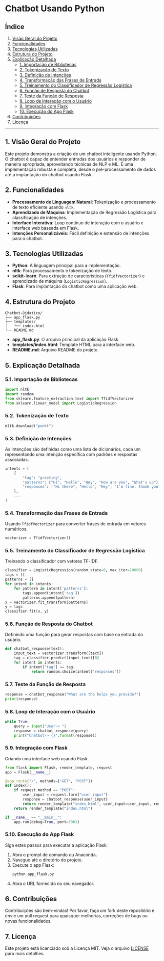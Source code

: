 # Chatbot Usando Python
## Índice

1. [Visão Geral do Projeto](#1-visão-geral-do-projeto)
2. [Funcionalidades](#2-funcionalidades)
3. [Tecnologias Utilizadas](#3-tecnologias-utilizadas)
4. [Estrutura do Projeto](#4-estrutura-do-projeto)
5. [Explicação Detalhada](#5-explicação-detalhada)
    - [1. Importação de Bibliotecas](#51-importação-de-bibliotecas)
    - [2. Tokenização de Texto](#52-tokenização-de-texto)
    - [3. Definição de Intenções](#53-definição-de-intenções)
    - [4. Transformação das Frases de Entrada](#54-transformação-das-frases-de-entrada)
    - [5. Treinamento do Classificador de Regressão Logística](#55-treinamento-do-classificador-de-regressão-logística)
    - [6. Função de Resposta do Chatbot](#56-função-de-resposta-do-chatbot)
    - [7. Teste da Função de Resposta](#57-teste-da-função-de-resposta)
    - [8. Loop de Interação com o Usuário](#58-loop-de-interação-com-o-usuário)
    - [9. Integração com Flask](#59-integração-com-flask)
    - [10. Execução do App Flask](#510-execução-do-app-flask)
6. [Contribuições](#6-contribuições)
7. [Licença](#7-licença)

---

## 1. Visão Geral do Projeto

Este projeto demonstra a criação de um chatbot inteligente usando Python. O chatbot é capaz de entender entradas dos usuários e responder de maneira apropriada, aproveitando técnicas de NLP e ML. É uma implementação robusta e completa, desde o pré-processamento de dados até a implantação do chatbot usando Flask.

## 2. Funcionalidades

- **Processamento de Linguagem Natural**: Tokenização e processamento de texto eficiente usando `nltk`.
- **Aprendizado de Máquina**: Implementação de Regressão Logística para classificação de intenções.
- **Interface Interativa**: Loop contínuo de interação com o usuário e interface web baseada em Flask.
- **Intenções Personalizáveis**: Fácil definição e extensão de intenções para o chatbot.

## 3. Tecnologias Utilizadas

- **Python**: A linguagem principal para a implementação.
- **nltk**: Para processamento e tokenização de texto.
- **scikit-learn**: Para extração de características (`TfidfVectorizer`) e aprendizado de máquina (`LogisticRegression`).
- **Flask**: Para implantação do chatbot como uma aplicação web.

## 4. Estrutura do Projeto

```plaintext
Chatbot-Didatico/
├── app_flask.py
├── templates/
│   └── index.html
└── README.md
```

- **app_flask.py**: O arquivo principal da aplicação Flask.
- **templates/index.html**: Template HTML para a interface web.
- **README.md**: Arquivo README do projeto.

## 5. Explicação Detalhada

### 5.1. Importação de Bibliotecas

```python
import nltk
import random
from sklearn.feature_extraction.text import TfidfVectorizer
from sklearn.linear_model import LogisticRegression
```

### 5.2. Tokenização de Texto

```python
nltk.download("punkt")
```

### 5.3. Definição de Intenções

As intenções são definidas como uma lista de dicionários, cada um representando uma intenção específica com padrões e respostas associadas.

```python
intents = [
    {
        "tag": "greeting",
        "patterns": ["Hi", "Hello", "Hey", "How are you", "What's up"],
        "responses": ["Hi there", "Hello", "Hey", "I'm fine, thank you", "Nothing much"]
    },
    ...
]
```

### 5.4. Transformação das Frases de Entrada

Usando `TfidfVectorizer` para converter frases de entrada em vetores numéricos.

```python
vectorizer = TfidfVectorizer()
```

### 5.5. Treinamento do Classificador de Regressão Logística

Treinando o classificador com vetores TF-IDF.

```python
classifier = LogisticRegression(random_state=0, max_iter=10000)
tags = []
patterns = []
for intent in intents:
    for pattern in intent['patterns']:
        tags.append(intent['tag'])
        patterns.append(pattern)
x = vectorizer.fit_transform(patterns)
y = tags
classifier.fit(x, y)
```

### 5.6. Função de Resposta do Chatbot

Definindo uma função para gerar respostas com base na entrada do usuário.

```python
def chatbot_response(text):
    input_text = vectorizer.transform([text])
    tag = classifier.predict(input_text)[0]
    for intent in intents:
        if intent["tag"] == tag:
            return random.choice(intent['responses'])
```

### 5.7. Teste da Função de Resposta

```python
response = chatbot_response("What are the helps you provide?")
print(response)
```

### 5.8. Loop de Interação com o Usuário

```python
while True:
    query = input("User-> ")
    response = chatbot_response(query)
    print("Chatbot-> {}".format(response))
```

### 5.9. Integração com Flask

Criando uma interface web usando Flask.

```python
from flask import Flask, render_template, request
app = Flask(__name__)

@app.route("/", methods=["GET", "POST"])
def index():
    if request.method == "POST":
        user_input = request.form["user_input"]
        response = chatbot_response(user_input)
        return render_template("index.html", user_input=user_input, response=response)
    return render_template("index.html")

if __name__ == "__main__":
    app.run(debug=True, port=5001)
```

### 5.10. Execução do App Flask

Siga estes passos para executar a aplicação Flask:

1. Abra o prompt de comando ou Anaconda.
2. Navegue até o diretório do projeto.
3. Execute o app Flask:
    ```bash
    python app_flask.py
    ```
4. Abra o URL fornecido no seu navegador.

## 6. Contribuições

Contribuições são bem-vindas! Por favor, faça um fork deste repositório e envie um pull request para quaisquer melhorias, correções de bugs ou novas funcionalidades.

## 7. Licença

Este projeto está licenciado sob a Licença MIT. Veja o arquivo [LICENSE](LICENSE) para mais detalhes.
